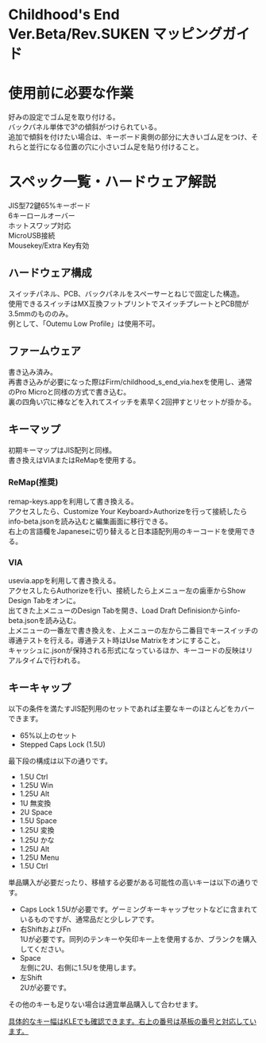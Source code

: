 # Childhood's End Ver.Beta/Rev.SUKEN マッピングガイド

# 使用前に必要な作業
好みの設定でゴム足を取り付ける。  
バックパネル単体で3°の傾斜がつけられている。  
追加で傾斜を付けたい場合は、キーボード奥側の部分に大きいゴム足をつけ、それらと並行になる位置の穴に小さいゴム足を貼り付けること。

# スペック一覧・ハードウェア解説
JIS型72鍵65%キーボード    
6キーロールオーバー  
ホットスワップ対応  
MicroUSB接続  
Mousekey/Extra Key有効  

## ハードウェア構成
スイッチパネル、PCB、バックパネルをスペーサーとねじで固定した構造。  
使用できるスイッチはMX互換フットプリントでスイッチプレートとPCB間が3.5mmのもののみ。  
例として、「Outemu Low Profile」は使用不可。  

## ファームウェア
書き込み済み。  
再書き込みが必要になった際はFirm/childhood_s_end_via.hexを使用し、通常のPro Microと同様の方式で書き込む。  
裏の四角い穴に棒などを入れてスイッチを素早く2回押すとリセットが掛かる。

## キーマップ
初期キーマップはJIS配列と同様。  
書き換えはVIAまたはReMapを使用する。  

### ReMap(推奨)
remap-keys.appを利用して書き換える。  
アクセスしたら、Customize Your Keyboard>Authorizeを行って接続したらinfo-beta.jsonを読み込むと編集画面に移行できる。  
右上の言語欄をJapaneseに切り替えると日本語配列用のキーコードを使用できる。

### VIA
usevia.appを利用して書き換える。  
アクセスしたらAuthorizeを行い、接続したら上メニュー左の歯車からShow Design Tabをオンに。  
出てきた上メニューのDesign Tabを開き、Load Draft Definisionからinfo-beta.jsonを読み込む。  
上メニューの一番左で書き換えを、上メニューの左から二番目でキースイッチの導通テストを行える。導通テスト時はUse Matrixをオンにすること。  
キャッシュに.jsonが保持される形式になっているほか、キーコードの反映はリアルタイムで行われる。

## キーキャップ
以下の条件を満たすJIS配列用のセットであれば主要なキーのほとんどをカバーできます。  
 - 65%以上のセット
 - Stepped Caps Lock (1.5U)   

最下段の構成は以下の通りです。
 - 1.5U Ctrl
 - 1.25U Win
 - 1.25U Alt
 - 1U 無変換
 - 2U Space
 - 1.5U Space
 - 1.25U 変換
 - 1.25U かな
 - 1.25U Alt
 - 1.25U Menu
 - 1.5U Ctrl
    
単品購入が必要だったり、移植する必要がある可能性の高いキーは以下の通りです。
 - Caps Lock
   1.5Uが必要です。ゲーミングキーキャップセットなどに含まれているものですが、通常品だと少しレアです。
 - 右ShiftおよびFn  
   1Uが必要です。同列のテンキーや矢印キー上を使用するか、ブランクを購入してください。  
 - Space  
   左側に2U、右側に1.5Uを使用します。  
 - 左Shift  
   2Uが必要です。
  
その他のキーも足りない場合は適宜単品購入して合わせます。

[具体的なキー幅はKLEでも確認できます。右上の番号は基板の番号と対応しています。](http://www.keyboard-layout-editor.com/##@@_y:2&x:2%3B&=%0AEsc%0A1&_x:0.5%3B&=%0AIns%0A2&=%0APrint%0A3&=%0AScLk%0A4&=%0APause%0A5&_x:5.75%3B&=%0A%2F=-%0A59&=%0A~%5E%0A64&=%0A%7C%5C%0A69&=%0ABS%0A72%3B&@_x:12.75%3B&=%0AP%0A55&=%0A%60%2F@%0A60&=%0A%7B%5B%0A65&_x:0.25&w:1.25&h:2&w2:1.5&h2:1&x2:-0.25%3B&=%0AEnter%0A70%0A%0A%0A%0A%0A%0A%0AISO%3B&@_y:-0.75&x:2%3B&=%0A%E5%8D%8A%2F%2F%E5%85%A8%0A6&=%0A1%0A11&=%0A2%0A16&=%0A3%0A21&=%0A4%0A26&=%0A5%0A31%3B&@_y:-0.25&x:13%3B&=%0A%2F%3B+%0A56&=%0A%2F:%0A61&=%0A%7D%5D%0A66%3B&@_y:-0.75&x:2&w:1.5%3B&=%0ATab%0A7%0A%0A%0A%0A%0A%0A%0A1.5&=%0AQ%0A12&=%0AW%0A17&=%0AE%0A22&=%0AR%0A27&=%0AT%0A32%3B&@_y:-0.25&x:13.25%3B&=%0A%3F%2F%2F%0A57&=%0A%2F_%5C%0A62&=%0AShiftR%0A67&=%0AFn%0A71%3B&@_y:-0.75&x:2&w:1.5&w2:1.75&l:true%3B&=%0ACaps%20Lock%0A8%0A%0A%0A%0A%0A%0A%0A1.75%20Step&_x:0.25%3B&=%0AA%0A13&=%0AS%0A18&=%0AD%0A23&=%0AF%0A28%0A%0A%0A%0A%0A%0A%0A%0A%2F_&=%0AG%0A33%3B&@_y:-0.25&x:13.25&w:1.25%3B&=%0AAltR%0A58%0A%0A%0A%0A%0A%0A%0A1.25&_w:1.25%3B&=%0AMenu%0A63%0A%0A%0A%0A%0A%0A%0A1.25&_w:1.5%3B&=%0ACtrlR%0A68%0A%0A%0A%0A%0A%0A%0A1.5%3B&@_y:-0.75&x:2&w:2%3B&=%0AShiftL%0A9%0A%0A%0A%0A%0A%0A%0A2&=%0AZ%0A14&=%0AX%0A19&=%0AC%0A24&=%0AV%0A29&=%0AB%0A34%3B&@_x:2&w:1.5%3B&=%0ACtrlL%0A10%0A%0A%0A%0A%0A%0A%0A1.5&_w:1.25%3B&=%0AWin%0A15%0A%0A%0A%0A%0A%0A%0A1.25&_w:1.25%3B&=%0AAltL%0A20%0A%0A%0A%0A%0A%0A%0A1.25&=%0A%E7%84%A1%E5%A4%89%E6%8F%9B%0A25&_w:2%3B&=%0A%0A30%0A%0A%0A%0A%0A%0A%0A2%3B&@_rx:12&ry:4.75&y:-2.75&x:0.25%3B&=%0A0%0A54%3B&@_r:-14.4&y:-0.75&x:-3.5%3B&=%0A6%0A35&=%0A7%0A40&=%0A8%0A44&=%0A9%0A49%3B&@_x:-3.25%3B&=%0AY%0A36&=%0AU%0A41&=%0AI%0A45&=%0AO%0A50%3B&@_x:-3.25%3B&=%0AH%0A37&=%0AJ%0A42%0A%0A%0A%0A%0A%0A%0A%0A%2F_&=%0AK%0A46&=%0AL%0A51%3B&@_x:-3.25%3B&=%0AN%0A38&=%0AM%0A43&=%0A%3C,%0A47&=%0A%3E.%0A52%3B&@_x:-3.5&w:1.5%3B&=%0A%0A39%0A%0A%0A%0A%0A%0A%0A1.5&_w:1.25%3B&=%0A%E5%A4%89%E6%8F%9B%0A48%0A%0A%0A%0A%0A%0A%0A1.25&_w:1.25%3B&=%0A%E3%82%AB%E3%81%B2%E3%83%AD%0A53%0A%0A%0A%0A%0A%0A%0A1.25)


